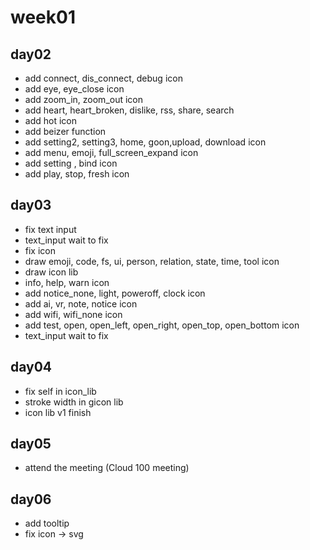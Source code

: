 # week01

## day02

- add connect, dis_connect, debug icon
- add eye, eye_close icon
- add zoom_in, zoom_out icon
- add heart, heart_broken, dislike, rss, share, search
- add hot icon 
- add beizer function
- add setting2, setting3, home, goon,upload, download icon
- add menu, emoji, full_screen_expand icon
- add setting , bind icon
- add play, stop, fresh icon

## day03

- fix text input
- text_input wait to fix
- fix icon
- draw emoji, code, fs, ui, person, relation, state, time, tool icon
- draw icon lib
- info, help, warn icon
- add notice_none, light, poweroff, clock icon
- add ai, vr, note, notice icon
- add wifi, wifi_none icon
- add test, open, open_left, open_right, open_top, open_bottom icon
- text_input wait to fix

## day04

- fix self in icon_lib
- stroke width in gicon lib
- icon lib v1 finish

## day05


- attend the meeting (Cloud 100 meeting)

## day06

- add tooltip
- fix icon -> svg